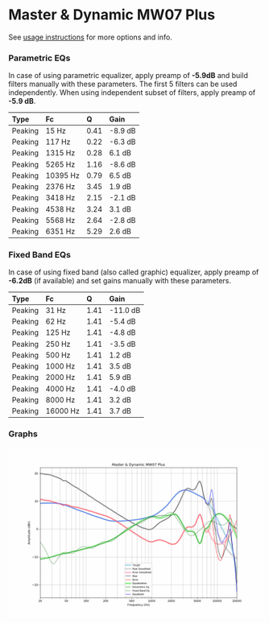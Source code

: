 # Master & Dynamic MW07 Plus
See [usage instructions](https://github.com/jaakkopasanen/AutoEq#usage) for more options and info.

### Parametric EQs
In case of using parametric equalizer, apply preamp of **-5.9dB** and build filters manually
with these parameters. The first 5 filters can be used independently.
When using independent subset of filters, apply preamp of **-5.9 dB**.

| Type    | Fc       |    Q | Gain    |
|:--------|:---------|:-----|:--------|
| Peaking | 15 Hz    | 0.41 | -8.9 dB |
| Peaking | 117 Hz   | 0.22 | -6.3 dB |
| Peaking | 1315 Hz  | 0.28 | 6.1 dB  |
| Peaking | 5265 Hz  | 1.16 | -8.6 dB |
| Peaking | 10395 Hz | 0.79 | 6.5 dB  |
| Peaking | 2376 Hz  | 3.45 | 1.9 dB  |
| Peaking | 3418 Hz  | 2.15 | -2.1 dB |
| Peaking | 4538 Hz  | 3.24 | 3.1 dB  |
| Peaking | 5568 Hz  | 2.64 | -2.8 dB |
| Peaking | 6351 Hz  | 5.29 | 2.6 dB  |

### Fixed Band EQs
In case of using fixed band (also called graphic) equalizer, apply preamp of **-6.2dB**
(if available) and set gains manually with these parameters.

| Type    | Fc       |    Q | Gain     |
|:--------|:---------|:-----|:---------|
| Peaking | 31 Hz    | 1.41 | -11.0 dB |
| Peaking | 62 Hz    | 1.41 | -5.4 dB  |
| Peaking | 125 Hz   | 1.41 | -4.8 dB  |
| Peaking | 250 Hz   | 1.41 | -3.5 dB  |
| Peaking | 500 Hz   | 1.41 | 1.2 dB   |
| Peaking | 1000 Hz  | 1.41 | 3.5 dB   |
| Peaking | 2000 Hz  | 1.41 | 5.9 dB   |
| Peaking | 4000 Hz  | 1.41 | -4.0 dB  |
| Peaking | 8000 Hz  | 1.41 | 3.2 dB   |
| Peaking | 16000 Hz | 1.41 | 3.7 dB   |

### Graphs
![](./Master%20&%20Dynamic%20MW07%20Plus.png)